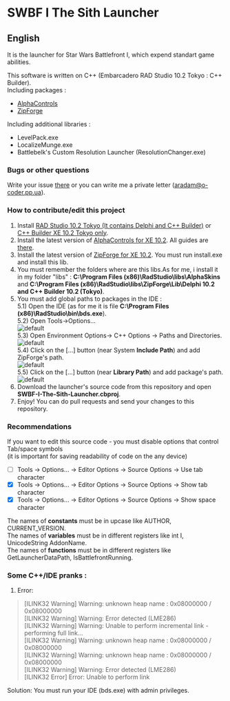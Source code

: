 # SWBF I The Sith Launcher  
## English
It is the launcher for Star Wars Battlefront I, which expend standart game abilities.  

This software is written on C++ (Embarcadero RAD Studio 10.2 Tokyo : C++ Builder).  
Including packages :  
- [AlphaControls](http://www.alphaskins.com/index.php)  
- [ZipForge](http://www.componentace.com/zip_component_zip_delphi_zipforge.htm)  

Including additional libraries :
- LevelPack.exe
- LocalizeMunge.exe
- Battlebelk's Custom Resolution Launcher (ResolutionChanger.exe)

### Bugs or other questions
Write your issue [there](https://github.com/Foxente/SWBF-I-The-Sith-Launcher/issues) or you can write me a private letter (aradam@o-coder.pp.ua).

### How to contribute/edit this project
1) Install [RAD Studio 10.2 Tokyo (It contains Delphi and C++ Builder)](https://www.google.com/search?q=RAD+Studio+10.2+Tokyo+download+torrent) or [C++ Builder XE 10.2 Tokyo only](http://www.google.com/search?q=C%2B%2B+Builder+XE+10.2+Tokyo+download+torrent). 
2) Install the latest version of [AlphaControls for XE 10.2](http://www.alphaskins.com/dwnld.php). All guides are [there](http://www.alphaskins.com/showdoc.php?l=en&n=1).
3) Install the latest version of [ZipForge for XE 10.2](http://www.componentace.com/download/). You must run install.exe and install this lib.
4) You must remember the folders where are this libs.As for me, i install it in my folder "libs" : **C:\Program Files (x86)\RadStudio\libs\AlphaSkins** and **C:\Program Files (x86)\RadStudio\libs\ZipForge\Lib\Delphi 10.2 and C++ Builder 10.2 (Tokyo)**.
5) You must add global paths to packages in the IDE :  
  5.1) Open the IDE (as for me it is file **C:\Program Files (x86)\RadStudio\bin\bds.exe**).  
  5.2) Open Tools->Options...  
  ![default](https://user-images.githubusercontent.com/12220551/31548642-2b4fc506-b034-11e7-9405-9bbc1b143b62.png)  
  5.3) Open Environment Options-> C++ Options -> Paths and Directories.  
  ![default](https://user-images.githubusercontent.com/12220551/31548987-5f31d5b6-b035-11e7-8bc9-5c4fcdc8c31a.png)  
  5.4) Click on the [...] button (near System **Include Path**) and add ZipForge's path.  
  ![default](https://user-images.githubusercontent.com/12220551/31549116-dad8d2dc-b035-11e7-8123-85a30ca4a79c.png)  
  5.5) Click on the [...] button (near **Library Path**) and add package's path.  
  ![default](https://user-images.githubusercontent.com/12220551/31549311-77fb5198-b036-11e7-972e-f7941b705112.png)  
6) Download the launcher's source code from this repository and open **SWBF-I-The-Sith-Launcher.cbproj**.
7) Enjoy! You can do pull requests and send your changes to this repository.

### Recommendations
If you want to edit this source code - you must disable options that control Tab/space symbols  
(it is important for saving readability of code on the any device)  
- [ ] Tools -> Options... -> Editor Options -> Source Options -> Use tab character
- [x] Tools -> Options... -> Editor Options -> Source Options -> Show tab character
- [x] Tools -> Options... -> Editor Options -> Source Options -> Show space character  
  
The names of **constants** must be in upcase like AUTHOR, CURRENT_VERSION.  
The names of **variables** must be in different registers like int I, UnicodeString AddonName.  
The names of **functions** must be in different registers like GetLauncherDataPath, IsBattlefrontRunning.  

### Some C++/IDE pranks :
1) Error:  
> [ILINK32 Warning] Warning: unknown heap name : 0x08000000 / 0x08000000  
> [ILINK32 Warning] Warning: Error detected (LME286)  
> [ILINK32 Warning] Warning: Unable to perform incremental link - performing full link...  
> [ILINK32 Warning] Warning: unknown heap name : 0x08000000 / 0x08000000  
> [ILINK32 Warning] Warning: unknown heap name : 0x08000000 / 0x08000000  
> [ILINK32 Warning] Warning: Error detected (LME286)  
> [ILINK32 Error] Error: Unable to perform link

Solution: You must run your IDE (bds.exe) with admin privileges.  
